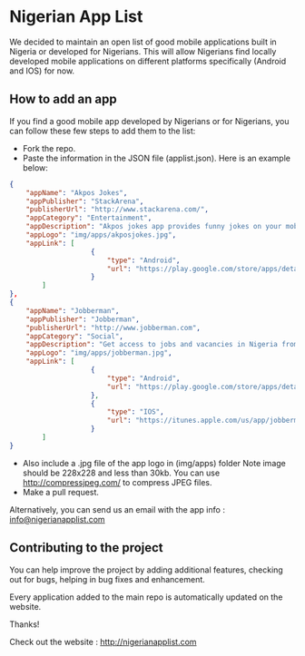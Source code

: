 # Nigerian App List

We decided to maintain an open list of good mobile applications built in Nigeria or developed for Nigerians. This will allow Nigerians find locally developed mobile applications on different platforms specifically (Android and IOS) for now.


## How to add an app 

If you find a good mobile app developed by Nigerians or for Nigerians, you can follow these few steps to add them to the list:

- Fork the repo.
- Paste the information in the JSON file (applist.json). Here is an example below:

```json
{
    "appName": "Akpos Jokes",
    "appPublisher": "StackArena",
    "publisherUrl": "http://www.stackarena.com/",
    "appCategory": "Entertainment",
    "appDescription": "Akpos jokes app provides funny jokes on your mobile phone, you can add yours and rate others.",
    "appLogo": "img/apps/akposjokes.jpg",
    "appLink": [
                    {
                        "type": "Android",
                        "url": "https://play.google.com/store/apps/details?id=com.stackarena.akposjokes"
                    }
        ]
},
{
    "appName": "Jobberman",
    "appPublisher": "Jobberman",
    "publisherUrl": "http://www.jobberman.com",
    "appCategory": "Social",
    "appDescription": "Get access to jobs and vacancies in Nigeria from Nigeria's Jobs Website. Jobberman.com",
    "appLogo": "img/apps/jobberman.jpg",
    "appLink": [                
                    {
                        "type": "Android",
                        "url": "https://play.google.com/store/apps/details?id=com.jobberman"
                    },
                    {
                        "type": "IOS",
                        "url": "https://itunes.apple.com/us/app/jobberman/id716603451?mt=8"
                    }                
        ]
}
```

- Also include a .jpg file of the app logo in (img/apps) folder Note image should be 228x228 and less than 30kb. You can use http://compressjpeg.com/ to compress JPEG files.
- Make a pull request.


Alternatively, you can send us an email with the app info : info@nigerianapplist.com

## Contributing to the project

You can help improve the project by adding additional features, checking out for bugs, helping in bug fixes and enhancement.

Every application added to the main repo is automatically updated on the website.

Thanks!

Check out the website : http://nigerianapplist.com
